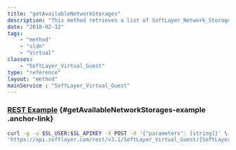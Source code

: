 ```yaml
---
title: "getAvailableNetworkStorages"
description: "This method retrieves a list of SoftLayer_Network_Storage volumes that can be authorized to this SoftLayer_Virtual_Guest. "
date: "2018-02-12"
tags:
    - "method"
    - "sldn"
    - "Virtual"
classes:
    - "SoftLayer_Virtual_Guest"
type: "reference"
layout: "method"
mainService : "SoftLayer_Virtual_Guest"
---
```


### [REST Example](#getAvailableNetworkStorages-example) <a href="/article/rest/"><i class="fas fa-question"></i></a> {#getAvailableNetworkStorages-example .anchor-link} 
```bash
curl -g -u $SL_USER:$SL_APIKEY -X POST -d '{"parameters": [string]}' \
'https://api.softlayer.com/rest/v3.1/SoftLayer_Virtual_Guest/{SoftLayer_Virtual_GuestID}/getAvailableNetworkStorages'
```
